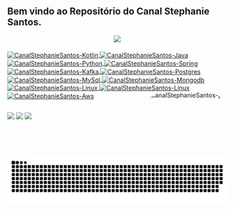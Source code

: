 ## Bem vindo ao Repositório do Canal Stephanie Santos.
<div align="center">
  <a href="https://github.com/CanalStephanieSantos">
  <img height="180em" src="https://github-readme-stats.vercel.app/api?username=CanalStephanieSantos&show_icons=true&theme=merko&include_all_commits=true&count_private=true"/>
</div>
<div style="display: inline_block"><br>
  <img align="center" alt="CanalStephanieSantos-Kotlin" height="30" width="40" src="https://cdn.jsdelivr.net/gh/devicons/devicon/icons/kotlin/kotlin-original.svg">
  <img align="center" alt="CanalStephanieSantos-Java" height="30" width="40" src="https://cdn.jsdelivr.net/gh/devicons/devicon/icons/java/java-original.svg">
  <img align="center" alt="CanalStephanieSantos-Python" height="30" width="40" src="https://cdn.jsdelivr.net/gh/devicons/devicon/icons/python/python-original.svg">
  <img align="center" alt="CanalStephanieSantos-Spring" height="30" width="40" src="https://cdn.jsdelivr.net/gh/devicons/devicon/icons/spring/spring-original-wordmark.svg">
  <img align="center" alt="CanalStephanieSantos-Kafka" height="30" width="40" src="https://cdn.jsdelivr.net/gh/devicons/devicon/icons/apachekafka/apachekafka-original.svg">
  <img align="center" alt="CanalStephanieSantos-Postgres" height="30" width="40" src="https://cdn.jsdelivr.net/gh/devicons/devicon/icons/postgresql/postgresql-original-wordmark.svg">
  <img align="center" alt="CanalStephanieSantos-MySql" height="30" width="40" src="https://cdn.jsdelivr.net/gh/devicons/devicon/icons/mysql/mysql-original-wordmark.svg">
  <img align="center" alt="CanalStephanieSantos-Mongodb" height="30" width="40" src="https://cdn.jsdelivr.net/gh/devicons/devicon/icons/mongodb/mongodb-original-wordmark.svg">
  <img align="center" alt="CanalStephanieSantos-Linux" height="30" width="40" src="https://cdn.jsdelivr.net/gh/devicons/devicon/icons/linux/linux-original.svg">
  <img align="center" alt="CanalStephanieSantos-Linux" height="30" width="40" src="https://cdn.jsdelivr.net/gh/devicons/devicon/icons/apple/apple-original.svg">
  <img align="center" alt="CanalStephanieSantos-Aws" height="30" width="40" src="https://cdn.jsdelivr.net/gh/devicons/devicon/icons/amazonwebservices/amazonwebservices-plain-wordmark.svg">

  <img align="right" alt="CanalStephanieSantos-pic" height="150" style="border-radius:50px;" src="https://github.com/CanalStephanieSantos/CanalStephanieSantos/blob/main/Stephanie%20Santos%20(5)%20(1).png">
</div>
  
  ##
 
<div> 
  <a href="https://www.youtube.com/channel/UCodly8ilDO2ZG44qhVKAE7Q" target="_blank"><img src="https://img.shields.io/badge/YouTube-FF0000?style=for-the-badge&logo=youtube&logoColor=white" target="_blank"></a>
  <a href = "mailto:canalcodexx@gmail.com"><img src="https://img.shields.io/badge/-Gmail-%23333?style=for-the-badge&logo=gmail&logoColor=white" target="_blank"></a>
  <a href="https://www.linkedin.com/in/stephanie-santos-a08636184" target="_blank"><img src="https://img.shields.io/badge/-LinkedIn-%230077B5?style=for-the-badge&logo=linkedin&logoColor=white" target="_blank"></a> 
 
  ![Snake animation](https://github.com/CanalCode-X/CanalCode-X/blob/main/github-user-contribution.svg)
 
</div>
